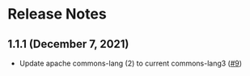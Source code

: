 # Release Notes

## 1.1.1 (December 7, 2021)

- Update apache commons-lang (2) to current commons-lang3 ([#9](https://github.com/jfrog/file-specs-java/pull/9))

